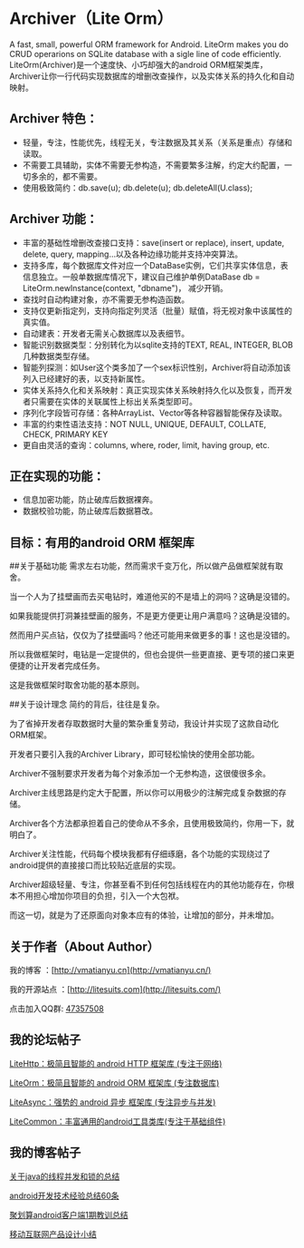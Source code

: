 Archiver（Lite Orm）
================

A fast, small, powerful ORM framework for Android. LiteOrm makes you do CRUD operarions on SQLite database with a sigle line of code efficiently.
LiteOrm(Archiver)是一个速度快、小巧却强大的android ORM框架类库，Archiver让你一行代码实现数据库的增删改查操作，以及实体关系的持久化和自动映射。


Archiver 特色：
---

- 轻量，专注，性能优先，线程无关，专注数据及其关系（关系是重点）存储和读取。
- 不需要工具辅助，实体不需要无参构造，不需要繁多注解，约定大约配置，一切多余的，都不需要。
- 使用极致简约：db.save(u);    db.delete(u);    db.deleteAll(U.class);

Archiver 功能：
---

- 丰富的基础性增删改查接口支持：save(insert or replace), insert, update, delete, query, mapping...以及各种边缘功能并支持冲突算法。
- 支持多库，每个数据库文件对应一个DataBase实例，它们共享实体信息，表信息独立。一般单数据库情况下，建议自己维护单例DataBase db = LiteOrm.newInstance(context, "dbname")，
减少开销。
- 查找时自动构建对象，亦不需要无参构造函数。
- 支持仅更新指定列，支持向指定列灵活（批量）赋值，将无视对象中该属性的真实值。
- 自动建表：开发者无需关心数据库以及表细节。
- 智能识别数据类型：分别转化为以sqlite支持的TEXT, REAL, INTEGER, BLOB几种数据类型存储。
- 智能列探测：如User这个类多加了一个sex标识性别，Archiver将自动添加该列入已经建好的表，以支持新属性。
- 实体关系持久化和关系映射：真正实现实体关系映射持久化以及恢复，而开发者只需要在实体的关联属性上标出关系类型即可。
- 序列化字段皆可存储：各种ArrayList、Vector等各种容器智能保存及读取。
- 丰富的约束性语法支持：NOT NULL, UNIQUE, DEFAULT, COLLATE, CHECK, PRIMARY KEY
- 更自由灵活的查询：columns, where, roder, limit, having group, etc.

正在实现的功能：
---

- 信息加密功能，防止破库后数据裸奔。
- 数据校验功能，防止破库后数据篡改。

目标：有用的android ORM 框架库
---

##关于基础功能
需求左右功能，然而需求千变万化，所以做产品做框架就有取舍。

当一个人为了挂壁画而去买电钻时，难道他买的不是墙上的洞吗？这确是没错的。

如果我能提供打洞兼挂壁画的服务，不是更方便更让用户满意吗？这确是没错的。

然而用户买点钻，仅仅为了挂壁画吗？他还可能用来做更多的事！这也是没错的。

所以我做框架时，电钻是一定提供的，但也会提供一些更直接、更专项的接口来更便捷的让开发者完成任务。

这是我做框架时取舍功能的基本原则。

##关于设计理念
简约的背后，往往是复杂。

为了省掉开发者存取数据时大量的繁杂重复劳动，我设计并实现了这款自动化ORM框架。

开发者只要引入我的Archiver Library，即可轻松愉快的使用全部功能。

Archiver不强制要求开发者为每个对象添加一个无参构造，这很傻很多余。

Archiver主线思路是约定大于配置，所以你可以用极少的注解完成复杂数据的存储。

Archiver各个方法都承担着自己的使命从不多余，且使用极致简约，你用一下，就明白了。

Archiver关注性能，代码每个模块我都有仔细琢磨，各个功能的实现绕过了android提供的直接接口而比较贴近底层的实现。

Archiver超级轻量、专注，你甚至看不到任何包括线程在内的其他功能存在，你根本不用担心增加你项目的负担，引入一个大包袱。

而这一切，就是为了还原面向对象本应有的体验，让增加的部分，并未增加。


关于作者（About Author）
-----
我的博客 ：[http://vmatianyu.cn](http://vmatianyu.cn/)

我的开源站点 ：[http://litesuits.com](http://litesuits.com/)

点击加入QQ群: [47357508](http://jq.qq.com/?_wv=1027&k=Z7l0Av)

我的论坛帖子
-----
[LiteHttp：极简且智能的 android HTTP 框架库 (专注于网络)](http://www.eoeandroid.com/thread-326584-1-1.html)

[LiteOrm：极简且智能的 android ORM 框架库 (专注数据库)](http://www.eoeandroid.com/thread-538203-1-1.html)

[LiteAsync：强势的 android 异步 框架库 (专注异步与并发)](http://www.eoeandroid.com/thread-538212-1-1.html)

[LiteCommon：丰富通用的android工具类库(专注于基础组件)](http://www.eoeandroid.com/thread-538212-1-1.html)

我的博客帖子
-----
[关于java的线程并发和锁的总结](http://www.vmatianyu.cn/summary-of-the-java-thread-concurrency-and-locking.html)

[android开发技术经验总结60条](http://www.vmatianyu.cn/summarization-of-technical-experience.html)

[聚划算android客户端1期教训总结](http://www.vmatianyu.cn/poly-effective-client-1-issues-lessons.html)

[移动互联网产品设计小结](http://www.vmatianyu.cn/summary-of-mobile-internet-product-design.html)
